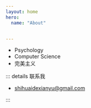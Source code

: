 ```yaml
---
layout: home
hero:
  name: "About" 


---
```

- Psychology
- Computer Science
- 完美主义

::: details 联系我

- shihuaidexianyu@gmail.com

:::
